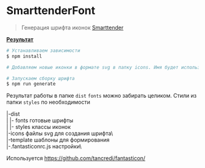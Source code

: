 # SmarttenderFont

> Генерация шрифта иконок [Smarttender](https://smarttender.biz/)

**<a href="https://htmlpreview.github.io/?https://github.com/uhodav/smarttender-fonts/blob/main/dist/icon.html#/bored" target="_blank">Результат</a>**

```bash
# Устанавливаем зависимости
$ npm install

# Добавляем новые иконки в формате svg в папку icons. Имя будет использовано для созданного класса

# Запускаем сборку шрифта
$ npm run generate
```

Результат работы в папке `dist`
`fonts` можно забирать целиком.
Стили из папки `styles` по необходимости

|-dist\
|   |- fonts        готовые шрифты\
|   |- styles       классы иконок\
|-icons             файлы svg для создания шрифта\     
|-template          шаблоны для формирования\
|-.fantasticonrc.js настройки\

Используется https://github.com/tancredi/fantasticon/
